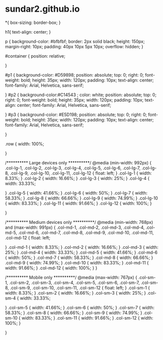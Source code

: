 # sundar2.github.io
*{
  box-sizing: border-box;
}

h1{
  text-align: center;
}

p {
  background-color: #bfbfbf;
  border: 2px solid black;
  height: 150px;
  margin-right: 10px;
  padding: 40px 10px 5px 10px;
  overflow: hidden;
}


#container {
  position: relative;
  
}

#p1 {
  background-color: #D59898;
  position: absolute;
  top: 0;
  right: 0;
  font-weight: bold;
  height: 35px;
  width: 120px;
  padding: 10px;
  text-align: center;
  font-family: Arial, Helvetica, sans-serif;

}
#p2 {
  background-color:#C14543 ;
  color: white;
  position: absolute;
  top: 0;
  right: 0;
  font-weight: bold;
  height: 35px;
  width: 120px;
  padding: 10px;
  text-align: center;
  font-family: Arial, Helvetica, sans-serif;

}
#p3 {
 background-color: #E5D198;
  position: absolute;
  top: 0;
  right: 0;
  font-weight: bold;
  height: 35px;
  width: 120px;
  padding: 10px;
  text-align: center;
  font-family: Arial, Helvetica, sans-serif;

}


.row {
  width: 100%;

}


/********** Large devices only **********/
@media (min-width: 992px) {
  .col-lg-1, .col-lg-2, .col-lg-3, .col-lg-4, .col-lg-5, .col-lg-6, .col-lg-7, .col-lg-8, .col-lg-9, .col-lg-10, .col-lg-11, .col-lg-12 {
    float: left;
  }
  .col-lg-1 {
    width: 8.33%;
  }
  .col-lg-2 {
    width: 16.66%;
  }
  .col-lg-3 {
    width: 25%;
  }
  .col-lg-4 {
    width: 33.33%;
  
  }
  .col-lg-5 {
    width: 41.66%;
  }
  .col-lg-6 {
    width: 50%;
  }
  .col-lg-7 {
    width: 58.33%;
  }
  .col-lg-8 {
    width: 66.66%;
  }
  .col-lg-9 {
    width: 74.99%;
  }
  .col-lg-10 {
    width: 83.33%;
  }
  .col-lg-11 {
    width: 91.66%;
  }
  .col-lg-12 {
    width: 100%;
  }

  
}

/********** Medium devices only **********/
@media (min-width: 768px) and (max-width: 991px) {
  .col-md-1, .col-md-2, .col-md-3, .col-md-4, .col-md-5, .col-md-6, .col-md-7, .col-md-8, .col-md-9, .col-md-10, .col-md-11, .col-md-12 {
    float: left;
   
  }
  .col-md-1 {
    width: 8.33%;
  }
  .col-md-2 {
    width: 16.66%;
  }
  .col-md-3 {
    width: 25%;
  }
  .col-md-4 {
    width: 33.33%;
  }
  .col-md-5 {
    width: 41.66%;
  }
  .col-md-6 {
    width: 50%;
  }
  .col-md-7 {
    width: 58.33%;
  }
  .col-md-8 {
    width: 66.66%;
  }
  .col-md-9 {
    width: 74.99%;
  }
  .col-md-10 {
    width: 83.33%;
  }
  .col-md-11 {
    width: 91.66%;
  }
  .col-md-12 {
    width: 100%;
  }
}

/********** Mobile only **********/
@media (max-width: 767px) {
  .col-sm-1, .col-sm-2, .col-sm-3, .col-sm-4, .col-sm-5, .col-sm-6, .col-sm-7, .col-sm-8, .col-sm-9, .col-sm-10, .col-sm-11, .col-sm-12 {
    float: left;
  }
  .col-sm-1 {
    width: 8.33%;
  }
  .col-sm-2 {
    width: 16.66%;
  }
  .col-sm-3 {
    width: 25%;
  }
  .col-sm-4 {
    width: 33.33%;
  
  }
  .col-sm-5 {
    width: 41.66%;
  }
  .col-sm-6 {
    width: 50%;
  }
  .col-sm-7 {
    width: 58.33%;
  }
  .col-sm-8 {
    width: 66.66%;
  }
  .col-sm-9 {
    width: 74.99%;
  }
  .col-sm-10 {
    width: 83.33%;
  }
  .col-sm-11 {
    width: 91.66%;
  }
  .col-sm-12 {
    width: 100%;
  }

  
}
